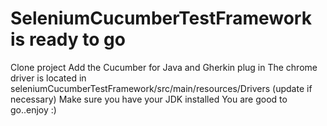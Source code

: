 # SeleniumCucumberTestFramework is ready to go
Clone project
Add the Cucumber for Java and Gherkin plug in
The chrome driver is located in seleniumCucumberTestFramework/src/main/resources/Drivers (update if necessary)
Make sure you have your JDK installed
You are good to go..enjoy :)
